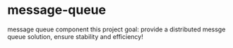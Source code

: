# message-queue
message queue component
this project goal: provide a distributed messge queue solution, ensure stability and efficiency!
